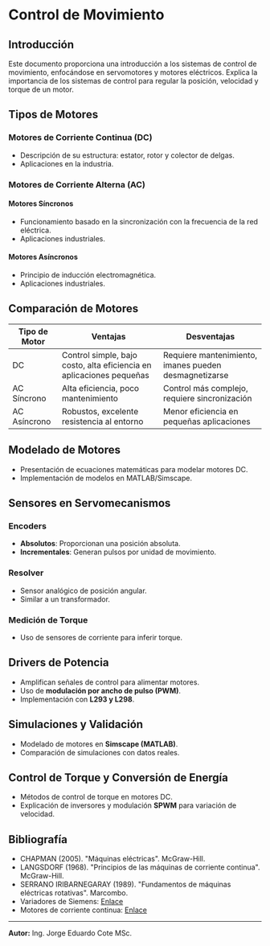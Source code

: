 # Control de Movimiento

## Introducción
Este documento proporciona una introducción a los sistemas de control de movimiento, enfocándose en servomotores y motores eléctricos. Explica la importancia de los sistemas de control para regular la posición, velocidad y torque de un motor.

## Tipos de Motores
### Motores de Corriente Continua (DC)
- Descripción de su estructura: estator, rotor y colector de delgas.
- Aplicaciones en la industria.

### Motores de Corriente Alterna (AC)
#### Motores Síncronos
- Funcionamiento basado en la sincronización con la frecuencia de la red eléctrica.
- Aplicaciones industriales.

#### Motores Asíncronos
- Principio de inducción electromagnética.
- Aplicaciones industriales.

## Comparación de Motores
| Tipo de Motor | Ventajas | Desventajas |
|--------------|----------|------------|
| DC | Control simple, bajo costo, alta eficiencia en aplicaciones pequeñas | Requiere mantenimiento, imanes pueden desmagnetizarse |
| AC Síncrono | Alta eficiencia, poco mantenimiento | Control más complejo, requiere sincronización |
| AC Asíncrono | Robustos, excelente resistencia al entorno | Menor eficiencia en pequeñas aplicaciones |

## Modelado de Motores
- Presentación de ecuaciones matemáticas para modelar motores DC.
- Implementación de modelos en MATLAB/Simscape.

## Sensores en Servomecanismos
### Encoders
- **Absolutos**: Proporcionan una posición absoluta.
- **Incrementales**: Generan pulsos por unidad de movimiento.

### Resolver
- Sensor analógico de posición angular.
- Similar a un transformador.

### Medición de Torque
- Uso de sensores de corriente para inferir torque.

## Drivers de Potencia
- Amplifican señales de control para alimentar motores.
- Uso de **modulación por ancho de pulso (PWM)**.
- Implementación con **L293 y L298**.

## Simulaciones y Validación
- Modelado de motores en **Simscape (MATLAB)**.
- Comparación de simulaciones con datos reales.

## Control de Torque y Conversión de Energía
- Métodos de control de torque en motores DC.
- Explicación de inversores y modulación **SPWM** para variación de velocidad.

## Bibliografía
- CHAPMAN (2005). "Máquinas eléctricas". McGraw-Hill.
- LANGSDORF (1968). "Principios de las máquinas de corriente continua". McGraw-Hill.
- SERRANO IRIBARNEGARAY (1989). "Fundamentos de máquinas eléctricas rotativas". Marcombo.
- Variadores de Siemens: [Enlace](https://www.swe.siemens.com/spain/web/es/industry/drive_tech/variadores/Pages/Variadores.aspx)
- Motores de corriente continua: [Enlace](https://www.areatecnologia.com/electricidad/motores-corriente-continua.html)

---
**Autor:** Ing. Jorge Eduardo Cote MSc.
